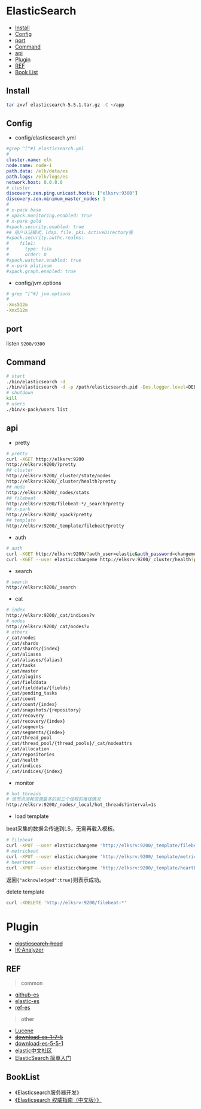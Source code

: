 # ElasticSearch

- [Install](#install)
- [Config](#config)
- [port](#port)
- [Command](#command)
- [api](#api)
- [Plugin](#plugin)
- [REF](#ref)
- [Book List](#booklist)

## Install

```bash
tar zxvf elasticsearch-5.5.1.tar.gz -C ~/app
```

## Config

- config/elasticsearch.yml

```yaml
#grep ^[^#] elasticsearch.yml
#
cluster.name: elk
node.name: node-1
path.data: /elk/data/es
path.logs: /elk/logs/es
network.host: 0.0.0.0
# cluster
discovery.zen.ping.unicast.hosts: ["elksrv:9300"]
discovery.zen.minimum_master_nodes: 1
#
# x-pack base
# xpack.monitoring.enabled: true
# x-park gold
#xpack.security.enabled: true
## 用户认证模式，ldap、file、pki、ActiveDirectory等
#xpack.security.authc.realms:
#    file1:
#      type: file
#      order: 0
#xpack.watcher.enabled: true
# x-park platinum
#xpack.graph.enabled: true
```

- config/jvm.options

```yaml
# grep ^[^#] jvm.options 
#
-Xms512m
-Xmx512m
```


## port

listen `9200/9300`

## Command

```bash
# start
./bin/elasticsearch -d
./bin/elasticsearch -d -p /path/elasticsearch.pid -Des.logger.level=DEBUG
# shutdown
kill
# users
./bin/x-pack/users list
```

## api

- pretty
```bash
# pretty
curl -XGET http://elksrv:9200
http://elksrv:9200/?pretty
## cluster
http://elksrv:9200/_cluster/state/nodes
http://elksrv:9200/_cluster/health?pretty
## node
http://elksrv:9200/_nodes/stats
## filebeat
http://elksrv:9200/filebeat-*/_search?pretty
## x-park
http://elksrv:9200/_xpack?pretty
## template
http://elksrv:9200/_template/filebeat?pretty
```

- auth
```bash
# auth
curl -XGET http://elksrv:9200/?auth_user=elastic&auth_password=changeme
curl -XGET --user elastic:changeme http://elksrv:9200/_cluster/health?pretty
```

- search
```bash
# search
http://elksrv:9200/_search
```

- cat
```bash
# index
http://elksrv:9200/_cat/indices?v
# nodes
http://elksrv:9200/_cat/nodes?v
# others
/_cat/nodes
/_cat/shards
/_cat/shards/{index}
/_cat/aliases
/_cat/aliases/{alias}
/_cat/tasks
/_cat/master
/_cat/plugins
/_cat/fielddata
/_cat/fielddata/{fields}
/_cat/pending_tasks
/_cat/count
/_cat/count/{index}
/_cat/snapshots/{repository}
/_cat/recovery
/_cat/recovery/{index}
/_cat/segments
/_cat/segments/{index}
/_cat/thread_pool
/_cat/thread_pool/{thread_pools}/_cat/nodeattrs
/_cat/allocation
/_cat/repositories
/_cat/health
/_cat/indices
/_cat/indices/{index}
```

- monitor
```bash
# hot_threads
# 该节点消耗资源最多的前三个线程的堆栈情况
http://elksrv:9200/_nodes/_local/hot_threads?interval=1s
```

- load template

beat采集的数据会传送到LS，无需再载入模板。
```bash
# filebeat
curl -XPUT --user elastic:changeme 'http://elksrv:9200/_template/filebeat?pretty' -d@/data/elk/filebeat-5.5.1-linux-x86_64/filebeat.template.json
# metricbeat
curl -XPUT --user elastic:changeme 'http://elksrv:9200/_template/metricbeat?pretty' -d @metricbeat.template.json
# heartbeat
curl -XPUT --user elastic:changeme 'http://elksrv:9200/_template/heartbeat?pretty' -d @heartbeat.template.json
```
返回`{"acknowledged":true}`则表示成功。

delete template
```bash
curl -XDELETE 'http://elksrv:9200/filebeat-*'
```

# Plugin

- [~~elasticsearch-head~~](https://github.com/mobz/elasticsearch-head)
- [IK-Analyzer](http://code.csdn.net/openkb/p-IK%20Analyzer)

## REF

> common

- [github-es](https://github.com/elastic/elasticsearch)
- [elastic-es](https://www.elastic.co/products/elasticsearch)
- [ref-es](https://www.elastic.co/guide/en/elasticsearch/reference/current/index.html)

> other

- [Lucene](http://lucene.apache.org/)
- [~~download-es-1-7-5~~](https://www.elastic.co/downloads/past-releases/elasticsearch-1-7-5)
- [download-es-5-5-1](https://www.elastic.co/downloads/past-releases/elasticsearch-5-5-1)
- [elastic中文社区](https://elasticsearch.cn/)
- [ElasticSearch 简单入门](http://www.oschina.net/translate/elasticsearch-getting-started?cmp)


## BookList

- 《Elasticsearch服务器开发》
- [《Elasticsearch 权威指南（中文版）》](https://es.xiaoleilu.com/)